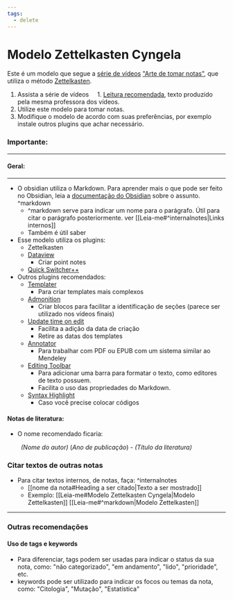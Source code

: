 ```yaml
---
tags:
  - delete
---
```

# Modelo Zettelkasten Cyngela

Este é um modelo que segue a [série de vídeos](https://www.youtube.com/playlist?list=PLhEmsg2WulAZFD0d703KbMnjhbISS8vV8) ["Arte de tomar notas"](https://youtu.be/njTuO7uFg7w?si=MdX7S8pTr-QBcjG1), que utiliza o método [Zettelkasten](https://www.soenkeahrens.de/en/takesmartnotes#zettelkasten-en).


1. Assista a série de vídeos
    1. [Leitura recomendada](https://andreafaggion.medium.com/o-que-eu-chamo-de-notas-permanentes-e-como-as-escrevo-81f7d88d8e64), texto produzido pela mesma professora dos vídeos.
2. Utilize este modelo para tomar notas.
3. Modifique o modelo de acordo com suas preferências, por exemplo instale outros plugins que achar necessário.

### Importante:
---
#### Geral:
---
* O obsidian utiliza o Markdown. Para aprender mais o que pode ser feito no Obsidian, leia a [documentação do Obsidian](https://help.obsidian.md/Editing+and+formatting/Basic+formatting+syntax) sobre o assunto. ^markdown
	* ^markdown serve para indicar um nome para o parágrafo. Útil para citar o parágrafo posteriormente. ver [[Leia-me#^internalnotes|Links internos]]
	* Também é útil saber 
* Esse modelo utiliza os plugins:
	* Zettelkasten
	* [Dataview](obsidian://show-plugin?id=dataview)
		* Criar point notes
	* [Quick Switcher++](obsidian://show-plugin?id=darlal-switcher-plus)
* Outros plugins recomendados: 
	* [Templater](obsidian://show-plugin?id=templater-obsidian)
		* Para criar templates mais complexos
	* [Admonition](obsidian://show-plugin?id=obsidian-admonition)
		* Criar blocos para facilitar a identificação de seções (parece ser utilizado nos vídeos finais)
	* [Update time on edit](obsidian://show-plugin?id=update-time-on-edit)
		* Facilita a adição da data de criação
		* Retire as datas dos templates
	* [Annotator](obsidian://show-plugin?id=obsidian-annotator)
		* Para trabalhar com PDF ou EPUB com um sistema similar ao Mendeley
	- [Editing Toolbar](obsidian://show-plugin?id=editing-toolbar)
		- Para adicionar uma barra para formatar o texto, como editores de texto possuem.
		- Facilita o uso das propriedades do Markdown.
	* [Syntax Highlight](obsidian://show-plugin?id=cm-editor-syntax-highlight-obsidian)
		* Caso você precise colocar códigos

#### Notas de literatura:

* O nome recomendado ficaria:

        _(Nome do autor)_ (_Ano de publicação_) - _(Título da literatura)_

### Citar textos de outras notas

* Para citar textos internos, de notas, faça: ^internalnotes
	* \[\[nome da nota#Heading a ser citado|Texto a ser mostrado]]
	* Exemplo:
	  \[\[Leia-me#Modelo Zettelkasten Cyngela|Modelo Zettelkasten]]
	  [[Leia-me#^markdown|Modelo Zettelkasten]]
	  

---
### Outras recomendações
#### Uso de tags e keywords
* Para diferenciar, tags podem ser usadas para indicar o status da sua nota, como: "não categorizado", "em andamento", "lido", "prioridade", etc.
* keywords pode ser utilizado para indicar os focos ou temas da nota, como: "Citologia", "Mutação", "Estatística"
